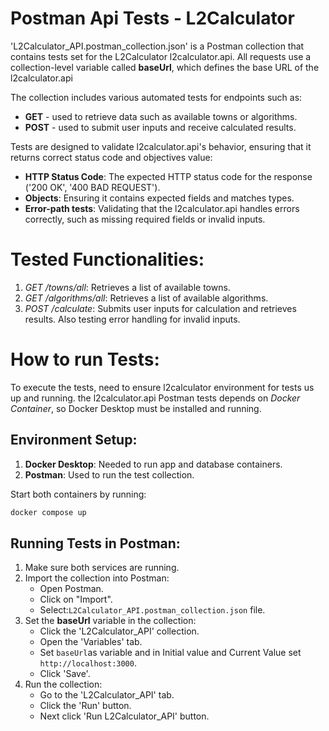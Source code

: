 # Postman Api Tests - L2Calculator

'L2Calculator_API.postman_collection.json' is a Postman collection that contains tests set for the L2Calculator l2calculator.api.
All requests use a collection-level variable called **baseUrl**, which defines the base URL of the l2calculator.api 

The collection includes various automated tests for endpoints such as:

- **GET** - used to retrieve data such as available towns or algorithms.
- **POST** - used to submit user inputs and receive calculated results.

Tests are designed to validate l2calculator.api's behavior, ensuring that it returns correct status code and objectives value: 

- **HTTP Status Code**: The expected HTTP status code for the response ('200 OK', '400 BAD REQUEST').
- **Objects**: Ensuring it contains expected fields and matches types.
- **Error-path tests**: Validating that the l2calculator.api handles errors correctly, such as missing required fields or invalid inputs.

# Tested Functionalities:
1. *GET /towns/all*: Retrieves a list of available towns.
2. *GET /algorithms/all*: Retrieves a list of available algorithms.
3. *POST /calculate*: Submits user inputs for calculation and retrieves results. Also testing error handling for invalid inputs.

# How to run Tests:

To execute the tests, need to ensure l2calculator environment for tests us up and running. the l2calculator.api Postman tests depends on *Docker Container*, so Docker Desktop must be installed and running.

## Environment Setup:
1. **Docker Desktop**: Needed to run app and database containers.
2. **Postman**: Used to run the test collection.

Start both containers by running:
```bash
docker compose up
```

## Running Tests in Postman:
1. Make sure both services are running.
2. Import the collection into Postman:
   - Open Postman.
   - Click on "Import".
   - Select:`L2Calculator_API.postman_collection.json` file.
3. Set the **baseUrl** variable in the collection:
   - Click the 'L2Calculator_API' collection.
   - Open the 'Variables' tab.
   - Set `baseUrl`as variable and in Initial value and Current Value set `http://localhost:3000`.
   - Click 'Save'. 
4. Run the collection:
   - Go to the 'L2Calculator_API' tab.
   - Click the 'Run' button.
   - Next click 'Run L2Calculator_API' button.